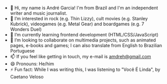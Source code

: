 - 👋 Hi, my name is André Garcia! I'm from Brazil and I'm an independent writer and music journalist.
- 👀 I’m interested in rock (e.g. Thin Lizzy), cult movies (e.g. Stanley Kubrick), videogames (e.g. Metal Gear) and boardgames (e.g. 7 Wonders Duel)
- 🌱 I’m currently learning frontend development (HTML/CSS/JavaScript)
- 💞️ I’m looking to collaborate on multimedia projects, such as animated pages, e-books and games; I can also translate from English to Brazilian Portuguese 
- 📫 If you feel like getting in touch, my e-mail is amdreh@gmail.com
- 😄 Pronouns: He/him
- ⚡ Fun fact: While I was writing this, I was listening to "Você É Linda", by Caetano Veloso

<!---
"Find something to believe in; when you do, pass it on to the future" (Solid Snake)
--->
